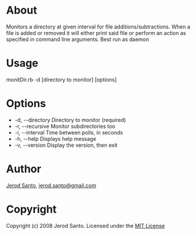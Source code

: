About 
=====
Monitors a directory at given interval for file additions/subtractions. 
When a file is added or removed it will either print said file or perform
an action as specified in command line arguments. Best run as daemon

Usage 
=====
monitDir.rb -d [directory to monitor] [options]

Options
=======
* -d, --directory     Directory to monitor (required)
* -r, --recursive     Monitor subdirectories too
* -i, --interval      Time between polls, in seconds
* -h, --help          Displays help message
* -v, --version       Display the version, then exit

Author
======
[Jerod Santo][1], jerod.santo@gmail.com

Copyright
=========
Copyright (c) 2008 Jerod Santo. Licensed under the [MIT License][2]


[1]:http://blog.jerodsanto.net
[2]:http://www.opensource.org/licenses/mit-license.php